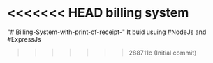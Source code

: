 <<<<<<< HEAD
billing system
=======
"# Billing-System-with-print-of-receipt-" 
It buid usuing #NodeJs and #ExpressJs
>>>>>>> 288711c (Initial commit)

